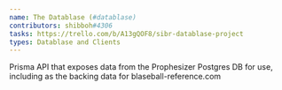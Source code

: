 ```yaml
---
name: The Datablase (#datablase)
contributors: shibboh#4306
tasks: https://trello.com/b/A13gQOF8/sibr-datablase-project
types: Datablase and Clients
---
```

Prisma API that exposes data from the Prophesizer Postgres DB for use, including as the backing data for blaseball-reference.com